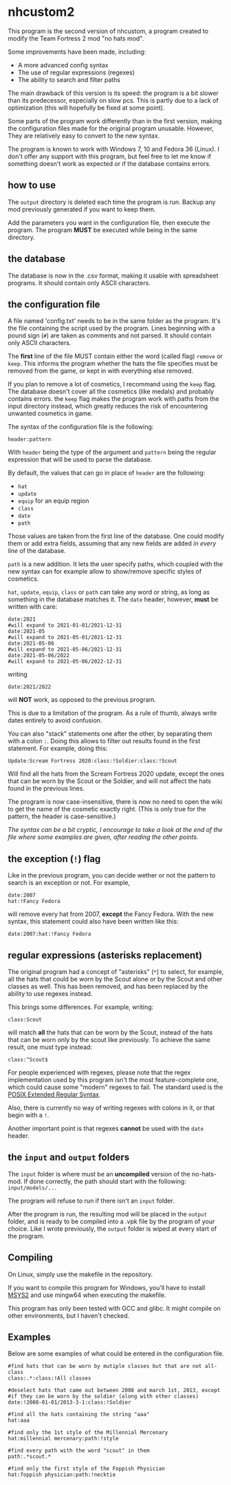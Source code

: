 # nhcustom2

This program is the second version of nhcustom, a program created to modify
the Team Fortress 2 mod "no hats mod".

Some improvements have been made, including:

* A more advanced config syntax
* The use of regular expressions (regexes)
* The ability to search and filter paths

The main drawback of this version is its speed: the program is a bit slower than
its predecessor, especially on slow pcs. This is partly due to a lack of
optimization (this will hopefully be fixed at some point).

Some parts of the program work differently than in the first version, making the
configuration files made for the original program unusable. However, They are
relatively easy to convert to the new syntax.

The program is known to work with Windows 7, 10 and Fedora 36 (Linux). I don't
offer any support with this program, but feel free to let me know if something
doesn't work as expected or if the database contains errors.


## how to use

The `output` directory is deleted each time the program is run. Backup any mod
previously generated if you want to keep them.

Add the parameters you want in the configuration file, then execute the program.
The program **MUST** be executed while being in the same directory.


## the database

The database is now in the .csv format, making it usable with spreadsheet
programs. It should contain only ASCII characters.


## the configuration file

A file named 'config.txt' needs to be in the same folder as the program. It's the
file containing the script used by the program. Lines beginning with a
pound sign (`#`) are taken as comments and not parsed. It should contain only
ASCII characters.

The **first** line of the file MUST contain either the word (called flag) `remove`
or `keep`. This informs the program whether the hats the file specifies must be
removed from the game, or kept in with everything else removed.

If you plan to remove a lot of cosmetics, I recommand using the `keep` flag. The
database doesn't cover all the cosmetics (like medals) and probably contains
errors. the `keep` flag makes the program work with paths from the input
directory instead, which greatly reduces the risk of encountering unwanted
cosmetics in game.

The syntax of the configuration file is the following:

```
header:pattern
```

With `header` being the type of the argument and `pattern` being the regular
expression that will be used to parse the database.

By default, the values that can go in place of `header` are the following:

* `hat`
* `update`
* `equip` for an equip region
* `class`
* `date`
* `path`

Those values are taken from the first line of the database. One could modify them
or add extra fields, assuming that any new fields are added *in every line* of the
database.

`path` is a new addition. It lets the user specify  paths, which coupled with the new
syntax can for example allow to show/remove specific styles of cosmetics.

`hat`, `update`, `equip`, `class` or `path` can take any word or string, as long as something
in the database matches it. The `date` header, however, **must** be written with
care:

```
date:2021
#will expand to 2021-01-01/2021-12-31
date:2021-05
#will expand to 2021-05-01/2021-12-31
date:2021-05-06
#will expand to 2021-05-06/2021-12-31
date:2021-05-06/2022
#will expand to 2021-05-06/2022-12-31
```

writing

```
date:2021/2022
```

will **NOT** work, as opposed to the previous program.

This is due to a limitation of the program. As a rule of thumb, always write
dates entirely to avoid confusion.

You can also "stack" statements one after the other, by separating them with
a colon `:`. Doing this allows to filter out results found in the first statement.
For example, doing this:

```
Update:Scream Fortress 2020:class:!Soldier:class:!Scout
```

Will find all the hats from the Scream Fortress 2020 update, except the ones
that can be worn by the Scout or the Soldier, and will not affect the hats found
in the previous lines.

The program is now case-insensitive, there is now no need to open the wiki to
get the name of the cosmetic exactly right. (This is only true for the pattern, the
header is case-sensitive.)

*The syntax can be a bit cryptic, I encourage to take a look at the end of the
file where some examples are given, after reading the other points.*


## the exception (`!`) flag

Like in the previous program, you can decide wether or not the pattern to search
is an exception or not. For example,

```
date:2007
hat:!Fancy Fedora
```

will remove every hat from 2007, **except** the Fancy Fedora. With the new
syntax, this statement could also have been written like this:

```
date:2007:hat:!Fancy Fedora
```

## regular expressions (asterisks replacement)

The original program had a concept of "asterisks" (`*`) to select, for example, all
the hats that could be worn by the Scout alone or by the Scout and other classes
as well. This has been removed, and has been replaced by the ability to use
regexes instead.

This brings some differences. For example, writing:

```
class:Scout
```

will match **all** the hats that can be worn by the Scout, instead of the hats that
can be worn only by the scout like previously. To achieve the same result, one
must type instead:

```
class:^Scout$
```

For people experienced with regexes, please note that the regex implementation
used by this program isn't the most feature-complete one, which could cause
some "modern" regexes to fail. The standard used is the [POSIX Extended Regular
Syntax](https://en.wikipedia.org/wiki/Regular_expression#POSIX_basic_and_extended).

Also, there is currently no way of writing regexes with colons in it, or that begin with a `!`.

Another important point is that regexes **cannot** be used with the `date` header.


## the `input` and `output` folders

The `input` folder is where must be an **uncompiled** version of the
no-hats-mod. If done correctly, the path should start with the following:
`input/models/...`

The program will refuse to run if there isn't an `input` folder.

After the program is run, the resulting mod will be placed in the `output` folder,
and is ready to be compiled into a .vpk file by the program of your choice. Like I
wrote previously, the `output` folder is wiped at every start of the program.


## Compiling

On Linux, simply use the makefile in the repository.

If you want to compile this program for Windows, you'll have to install
[MSYS2](https://msys2.org/) and use mingw64 when executing the makefile.

This program has only been tested with GCC and glibc. It might compile on other
environments, but I haven't checked.


## Examples

Below are some examples of what could be entered in the configuration file.

```
#find hats that can be worn by mutiple classes but that are not all-class
class:.*:class:!All classes

#deselect hats that came out between 2008 and march 1st, 2013, except
#if they can be worn by the soldier (along with other classes)
date:!2008-01-01/2013-3-1:class:!Soldier

#find all the hats containing the string "aaa"
hat:aaa

#find only the 1st style of the Millennial Mercenary
hat:millennial mercenary:path:!style

#find every path with the word "scout" in them
path:.*scout.*

#find only the first style of the Foppish Physician
hat:foppish physician:path:!necktie

```
